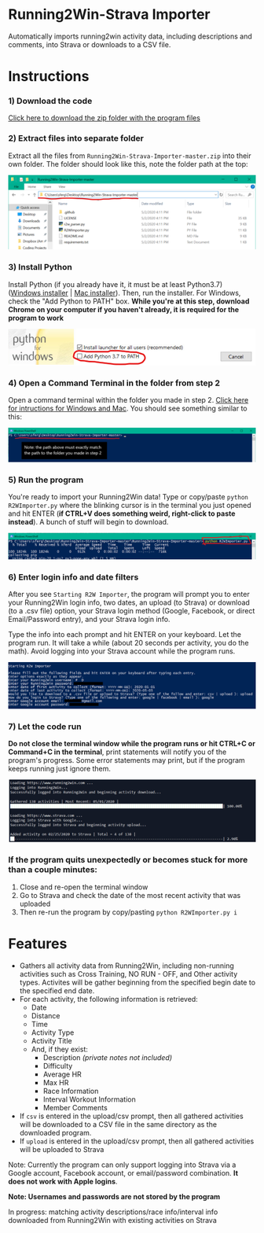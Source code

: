 # Running2Win-Strava Importer
Automatically imports running2win activity data, including descriptions and comments, into Strava or downloads to a CSV file.

# Instructions 

### 1) Download the code
[Click here to download the zip folder with the program files](https://github.com/sfergusond/Running2Win-Strava-Importer/archive/master.zip)
### 2) Extract files into separate folder
Extract all the files from `Running2Win-Strava-Importer-master.zip` into their own folder. The folder should look like this, note the folder path at the top:

![step1](https://github.com/sfergusond/imgdump/blob/master/step1.png?raw=true)
### 3) Install Python
Install Python (if you already have it, it must be at least Python3.7) ([Windows installer](https://www.python.org/ftp/python/3.8.2/python-3.8.2.exe) | [Mac installer](https://www.python.org/ftp/python/3.8.3/python-3.8.3rc1-macosx10.9.pkg)). Then, run the installer. For Windows, check the "Add Python to PATH" box. __While you're at this step, download Chrome on your computer if you haven't already, it is required for the program to work__

![install](https://github.com/sfergusond/imgdump/blob/master/install.png?raw=true)
### 4) Open a Command Terminal in the folder from step 2
Open a command terminal within the folder you made in step 2. [Click here for intructions for Windows and Mac](https://www.groovypost.com/howto/open-command-window-terminal-window-specific-folder-windows-mac-linux/). You should see something similar to this:

![step4](https://github.com/sfergusond/imgdump/blob/master/step%203.png?raw=true)
### 5) Run the program
You're ready to import your Running2Win data! Type or copy/paste `python R2WImporter.py` where the blinking cursor is in the terminal you just opened and hit ENTER (__if CTRL+V does something weird, right-click to paste instead__). A bunch of stuff will begin to download.

![runtime](https://github.com/sfergusond/imgdump/blob/master/run.png?raw=true)
### 6) Enter login info and date filters
After you see `Starting R2W Importer`, the program will prompt you to enter your Running2Win login info, two dates, an upload (to Strava) or download (to a .csv file) option, your Strava login method (Google, Facebook, or direct Email/Password entry), and your Strava login info. 

Type the info into each prompt and hit ENTER on your keyboard. Let the program run. It will take a while (about 20 seconds per activity, you do the math). Avoid logging into your Strava account while the program runs. 

![runtime](https://github.com/sfergusond/imgdump/blob/master/prompts.png?raw=true)
### 7) Let the code run
__Do not close the terminal window while the program runs or hit CTRL+C or Command+C in the terminal__, print statements will notify you of the program's progress. Some error statements may print, but if the program keeps running just ignore them.

![sucess](https://github.com/sfergusond/imgdump/blob/master/success.png?raw=true)

### If the program quits unexpectedly or becomes stuck for more than a couple minutes:
1) Close and re-open the terminal window
2) Go to Strava and check the date of the most recent activity that was uploaded
2) Then re-run the program by copy/pasting `python R2WImporter.py i` 

# Features 

* Gathers all activity data from Running2Win, including non-running activities such as Cross Training, NO RUN - OFF, and Other activity types. Activites will be gather beginning from the specified begin date to the specified end date.
* For each activity, the following information is retrieved:
  - Date
  - Distance
  - Time
  - Activity Type
  - Activity Title
  - And, if they exist:
    - Description _(private notes not included)_
    - Difficulty
    - Average HR
    -  Max HR
    - Race Information
    - Interval Workout Information
    - Member Comments
* If `csv` is entered in the upload/csv prompt, then all gathered activities will be downloaded to a CSV file in the same directory as the downloaded program.
* If `upload` is entered in the upload/csv prompt, then all gathered activities will be uploaded to Strava

Note: Currently the program can only support logging into Strava via a Google account, Facebook account, or email/password combination. __It does not work with Apple logins__.

__Note: Usernames and passwords are not stored by the program__

In progress: matching activity descriptions/race info/interval info downloaded from Running2Win with existing activities on Strava
